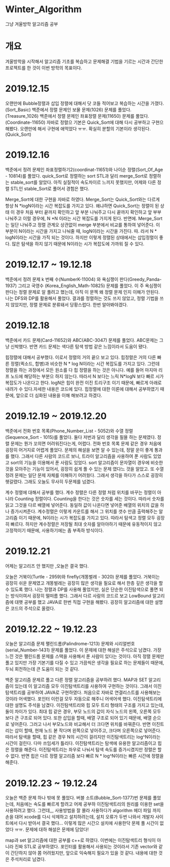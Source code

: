 # Winter_Algorithm
 그냥 겨울방학 알고리즘 공부

# 개요
 겨울방학을 시작해서 알고리즘 기초를 복습하고 문제해결 기법을 기르는 시간과 간단한 프로젝트를 한 것이 이번 방학의 목표이다.

# 2019.12.15
 오랜만에 Bubble정렬과 삽입 정렬에 대해서 닷 코들 적어보고 복습하는 시간을 가졌다. (Sort_Basic)
 백준에서 정렬 문제인 보물 문제(1026) 문제를 풀었다. (Treasure_1026)
 백준에서 정렬 문제인 좌표정렬 문제(11650) 문제를 풀었다. (Coordinate-11650)
 자바로 정렬으 기본은 Quick_Sort에 대해 다시 공부하고 구현으 해봤다. 오랜만에 해서 구현에 애먹었다 ㅠㅠ. 확실히 분할의 기본이라 생각된다. (Quick_Sort) 
 
 # 2019.12.16
 
 백준에서 정려 문제인 좌표정렬하기2(coordinat-11651)와 나이순 정렬(Sort_Of_Age - 10814)를 풀었다. quick_Sort로 정렬하는 sort STL과 달리 
 merge_Sort로 정렬하는 stable_sort를 알았다. 아직 실질적이 속도차이르 느끼지 못했지만, 어제와 다른 정렬 STL인 stable_Sort로 풀어서 경험은 했다.

 Merge_Sort에 대한 구현을 자바로 하였다. Merge_Sort는 Quick_Sort와는 다르게 항상 N *logN이라는 시간 복잡도를 가지고 있다. 왜냐하면 Quick_Sort는 정렬이          된 상태 이 경우 처음 부터 끝까지 확인하고 앞 부분 나눠주고 다시 끝까지 확인하고 앞 부부 나눠주고 이럴 경우에, N *N 이라는 시간 복잡도를 가지게 된다. 반면에.  Merge_Sort는 일단 나눠주고 정렬 관계오 상관없이 merge 부분에서 비교를 통하여 넣어준다. 이 부분이 N이라는 시간을 가지고 나눠줄 때, logN이라는 시간을 가진다. 따. 라서 N * logN이라는 시간을 가직 되는 것이다. 하지만 이렇게 정렬된 상태에서는 삽입정렬이 좋다. 많은 탐색을 하지 않기 때문에 N이라는 시가 복잡도에 가까워 질 수 있다. 

# 2019.12.17 ~ 19.12.18

백준에서 정려 문제 k 번째 수(NumberK-11004) 와 욕심쟁이 판다(Greedy_Panda-1937) 그리고 국영수 (Korea_English_Math-10825) 문제를 풀었다. 이 주 욕심쟁이 판다는 정렬 문제로 알 풀려고 했는데, 아직 이 문젝 왜 정렬 문제 인지 이해가 안된다. 나는 DFS와 DP를 활용해서 풀었다. 결과를 정렬하는 것도 쓰지 않았고, 정렬 기법을 쓰지 않았지만, 정렬 문제로 분류돼서 당황스럽다. 한번 알아봐야겠다.

# 2019.12.18

백준에서 카드 문제(Card-11652)와 ABC(ABC-3047) 문제를 풀었다. ABC문제는 그냥 신박했다. 반면 카드 문제는 색다른 탐색 방법 같은 느낌이라서 도움이 됐다.

힙정렬에 대해서 공부했다. 이로서 정렬의 거의 끝으 보고 있다. 힙정렬은 거의 다른 빠른 정렬(퀵소드, 합병)과 비슷한 N * log N이라는 시간 복잡도를 가지고 있다. 그런데 정렬을 하는 과정에서 모든 원소를 다 힙 정렬을 하는 것은 아니다. 예를 들어 마지마 리프 노드에 해당하는 부분으 하지 않는다. 따라서 N 보다는 느릭 N*logN 보다 빠르 시가 복잡도가 나온다고 한다. logN은 힙이 완전 이진 트리구조 이기 때문에, 빠르게 아래로 내려가 수 있다.자세한 내용은 코드에 있다. 힙정렬에 대한 이론에 대해서 공부하였기 때문에, 앞으로 더 심화된 내용을 이해 해보려고 하겠다.

# 2019.12.19 ~ 2019.12.20

백준에서 전화 번호 목록(Phone_Number_List - 5052)와 수열 정렬 (Sequence_Sort - 1015)를 풀었다. 둘다 저번과 달리 생각을 필욜 하는 문제였다. 정렬 문제는 뭔가 꼬의면 어려워진다는게, 어렵다. 전화 번호 목록 문제 같은 경우 처음에 굉장히 어거지로 어렵게 풀었다. 문제의 해설을 보면 알 수 있는데, 정말 운이 좋게 통과를 했다. 그래서 다른 사람의 코드르 보니, 트라이 알고리즘을 사용하여 푼 사람도 있었고 sort의 기능을 이용해서 푼 사람도 있었다. sort 알고리즘이 문자열이 경우에 비슷한 것을 모아주는 기능이 있어서, 굉장히 쉽게 풀 수 있는 문제 였다느 것을 알았고. 또 수열 정려 문제는 일단 문제 자체를 이해하기 어려웠다. 그래서 생각을 하다가 스스로 굉장히 헷갈렸다. 그래도 오늘도 무사히 두문제를 넘겼다.

계수 정렬에 대해서 공부를 했다. 계수 정렬은 다른 정렬 처럼 위치를 바꾸는 정렬이 아니라 Counting 정렬이다. Counting을 한다는 것은 숫자를 세는 것이다. 따라서 숫자를 읽고 그것을 다르 배열에 넣어준다. 동일하 값이 나온다면 넣어준 배열의 위치의 값을 하나 증가시켜준다. 계수정렬은 이렇게 카운트를 해서 그 위치를 갯수 만큼 출력해주는 알고리즘 이기 때문에, N이라는 시가 복잡도를 가지고 있다. 따라서 탐색고 정렬 모두 굉장히 빠르다. 하지만 계수정렬은 저장될 최대 숫자를 알아야하기 때문에 유동적이지 않고 고정적이기 때문에, 사용하기에는 좀 부족하 방식이다.

# 2019.12.21

어제는 알고리즈 안 했지만 ,오늘은 결국 했다.

오늘은 거북이(Turtle - 2959)와 firefly(개똥벌레 - 3020) 문제를 풀었다. 거북이는 굉장히 쉬운 문제였고 개똥벌레는 굉장히 많은 생각을 필요로 해서 한층 깊은 생각을 할 수 있도록 했다. 나는 정렬과 DP를 사용해 풀었지만, 실은 단순한 이진탐색으로 풀면 되는 방식이여서 굉장히 떨떠름 했다. 그래서 다르 사람의 코드르 보고 LowBound 알고리즘에 대햇 공부를 했고 JAVA로 한번 직접 구현을 해봤다. 굉장히 알고리즘에 대한 설명은 코드의 주석으로 올렸다.

# 2019.12.22 ~ 19.12.23

오늘은 알고리즘 문제 팰린드롬(Palindrome-1213) 문제와 시리얼번호(serial_Number-1431) 문제를 풀었다. 이 문제에 대한 해설은 주석으로 남겼다. 가장 느낀 것은 팰린드롬 문제를 스택을 사용해서 푼 사람이 있다는 것이다. 아직 정렬 문제만 풀고 있지만 가장 기본기를 다질 수 있고 가끔씩은 생각을 필요로 하는 문제들이 때문에, 두뇌 회전하는데 큰 도움이 되는 것 같다. 

백준 알고리즘 문제르 풀고 다른 정렬 알고리즘을 공부하려 했다. MAP과 SET 알고리즘이 있는데 이 알고리즘 모두 이진탐색트리를 사용하여 구현하는 것이다. 그래서 이진탐색트리를 공부하여 JAVA로 구현하였다. 처음으로 자바로 연결리스트를 사용해보는 것이라 어색했다. 포인터 이런걸 모두 자동으로 해주니 어색어색 했다. 이진탐색트리에 대한 설명도 주석을 남겼다. 이진탐색트리와 힙 모두 트리 형태의 구조를 가지고 있는데, 둘이 차이가 있다. 최대 힙 같은 경우, 부모 노드의 값이 자식 노드의 왼쪽, 오른쪽 모두 보다 큰 구조로 되어 있다. 또한 삽입을 할때, 배열 구조로 되어 있기 때문에, 배열 순으로 넣어준다. 그러고 나서 부모노드와 비교해서 더 크다면 위치를 바꿔준다. 반면 이진트리는 삽이 할때, 현재 노드 볻 작다며 왼쪽으로 넣어주고, 크다며 오른쪽으로 넣어준다. 따라서 탐색을 할때, 힙 같은 경우 N의 시간이 걸리지만 이진탐색트리는 log^N이라는 시간이 걸린다. 다마 쓰임세가 틀리다. 이진탐색트리는 탐색에 유용한 알고리즘이고 힙은 정렬을 해준다. 이진탐색트리는 좌우로 나눠서 탐색 속도를 증가시켰지만 정렬은 할 수 없다. 반면 힙은 다르 정렬 알고리즘 보다 빠르 N * log^N이라는 빠른 시간에 정렬을 해준다.

# 2019.12.23 ~ 19.12.24

 오늘은 백준 문제 하나 밖에 못 풀었다. 버블 소트(Bubble_Sort-1377)번 문제를 풀었는데, 처음에는 속도를 빠르게 할려고 어제 공부하 이진탐색트리의 원리를 이용한 set을 사용하려고 했다. 그런데,,, 사용방법을 잘 몰라 사용하다가 algorithm 헤더 파일 까지 손을 대어 xcode를 다시 삭제하고 설치하려는데, 설치 오류가 두번 나와서 개발자 사이트에서 다시 받아서 결국 했다... 이렇게 많은 시간으 설치에 사용한닥 문제 풀 시간이 없었다 ㅠㅠ. 문제에 대하 해설은 문제에 담았다!
 
 map과 set 알고리즘에 대한 공부를 c++로 하였다. 이번에는 이진탐색트리 형식이 아니라 진짜 STL로 공부하였다. 포인터를 활용해서 사용되는 것이라서 기존 vector와 같이 간단하지 않아 쫌 어려웠지만, 앞으로 익숙해지 필요가 있을 것 같다. 내용에 대한 것은 주석처리로 남겼다.
 
 
 
 
 
 
 
 
 
 
 
 
 














